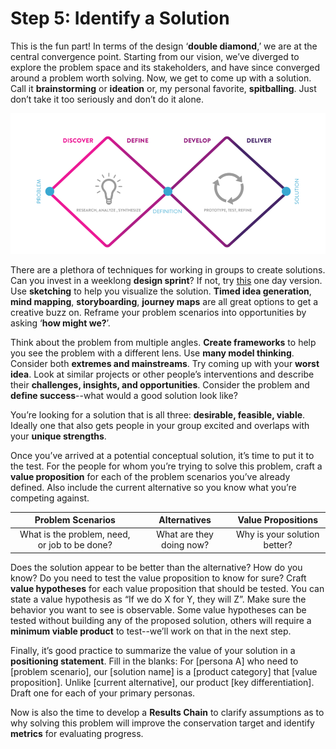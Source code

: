# Step 5: Identify a Solution

This is the fun part! In terms of the design ‘**double diamond**,’ we are at the central convergence point. Starting from our vision, we’ve diverged to explore the problem space and its stakeholders, and have since converged around a problem worth solving. Now, we get to come up with a solution. Call it **brainstorming** or **ideation** or, my personal favorite, **spitballing**. Just don’t take it too seriously and don’t do it alone. 

![double-diamond](assets/double-diamond.png)

There are a plethora of techniques for working in groups to create solutions. Can you invest in a weeklong **design sprint**? If not, try [this]() one day version. Use **sketching** to help you visualize the solution. **Timed idea generation**, **mind mapping**, **storyboarding**, **journey maps** are all great options to get a creative buzz on. Reframe your problem scenarios into opportunities by asking ‘**how might we?**’.

Think about the problem from multiple angles. **Create frameworks** to help you see the problem with a different lens. Use **many model thinking**. Consider both **extremes and mainstreams**. Try coming up with your **worst idea**. Look at similar projects or other people’s interventions and describe their **challenges, insights, and opportunities**. Consider the problem and **define success**--what would a good solution look like?

You’re looking for a solution that is all three: **desirable, feasible, viable**. Ideally one that also gets people in your group excited and overlaps with your **unique strengths**.

Once you’ve arrived at a potential conceptual solution, it’s time to put it to the test. For the people for whom you’re trying to solve this problem, craft a **value proposition** for each of the problem scenarios you’ve already defined. Also include the current alternative so you know what you’re competing against.

|               Problem Scenarios               |       Alternatives       |      Value Propositions      |
| :-------------------------------------------: | :----------------------: | :--------------------------: |
| What is the problem, need, or job to be done? | What are they doing now? | Why is your solution better? |

Does the solution appear to be better than the alternative? How do you know? Do you need to test the value proposition to know for sure? Craft **value hypotheses** for each value proposition that should be tested. You can state a value hypothesis as “If we do X for Y, they will Z”. Make sure the behavior you want to see is observable. Some value hypotheses can be tested without building any of the proposed solution, others will require a **minimum viable product** to test--we’ll work on that in the next step. 

Finally, it’s good practice to summarize the value of your solution in a **positioning statement**. Fill in the blanks: For [persona A] who need to [problem scenario], our [solution name] is a [product category] that [value proposition]. Unlike [current alternative], our product [key differentiation]. Draft one for each of your primary personas.

Now is also the time to develop a **Results Chain** to clarify assumptions as to why solving this problem will improve the conservation target and identify **metrics** for evaluating progress.